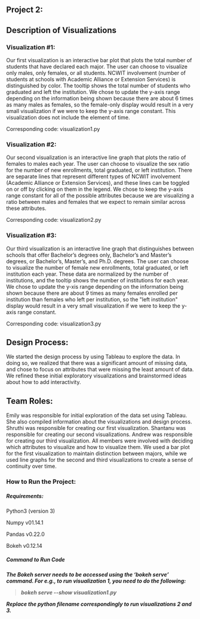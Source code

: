 <h2> Project 2: </h2>

<h2> Description of Visualizations </h2>

<h3> Visualization #1: </h3>

Our first visualization is an interactive bar plot that plots the total number of students that have declared each major. The user can choose to visualize only males, only females, or all students. NCWIT involvement (number of students at schools with Academic Alliance or Extension Services) is distinguished by color. The tooltip shows the total number of students who graduated and left the institution. We chose to update the y-axis range depending on the information being shown because there are about 6 times as many males as females, so the female-only display would result in a very small visualization if we were to keep the y-axis range constant. This visualization does not include the element of time.

Corresponding code: visualization1.py

<h3> Visualization #2: </h3>

Our second visualization is an interactive line graph that plots the ratio of females to males each year. The user can choose to visualize the sex ratio for the number of new enrollments, total graduated, or left institution. There are separate lines that represent different types of NCWIT involvement (Academic Alliance or Extension Services), and these lines can be toggled on or off by clicking on them in the legend. We chose to keep the y-axis range constant for all of the possible attributes because we are visualizing a ratio between males and females that we expect to remain similar across these attributes.

Corresponding code: visualization2.py


<h3> Visualization #3: </h3>
Our third visualization is an interactive line graph that distinguishes between schools that offer Bachelor’s degrees only, Bachelor’s and Master’s degrees, or Bachelor’s, Master’s, and Ph.D. degrees. The user can choose to visualize the number of female new enrollments, total graduated, or left institution each year. These data are normalized by the number of institutions, and the tooltip shows the number of institutions for each year. We chose to update the y-xis range depending on the information being shown because there are about 9 times as many females enrolled per institution than females who left per institution, so the "left institution" display would result in a very small visualization if we were to keep the y-axis range constant.

Corresponding code: visualization3.py


<h2> Design Process: </h2>

We started the design process by using Tableau to explore the data. In doing so, we realized that there was a significant amount of missing data, and chose to focus on attributes that were missing the least amount of data. We refined these initial exploratory visualizations and brainstormed ideas about how to add interactivity.

<h2> Team Roles: </h2>

Emily was responsible for initial exploration of the data set using Tableau. She also compiled information about the visualizations and design process. Shruthi was responsible for creating our first visualization. Shantanu was responsible for creating our second visualizations. Andrew was responsible for creating our third visualization. All members were involved with deciding which attributes to visualize and how to visualize them. We used a bar plot for the first visualization to maintain distinction between majors, while we used line graphs for the second and third visualizations to create a sense of continuity over time.

<h3> How to Run the Project: </h3>

<h5> Requirements: </h5>

Python3 (version 3)

Numpy v01.14.1

Pandas v0.22.0

Bokeh v0.12.14

<h5> Command to Run Code <h5>

The Bokeh server needs to be accessed using the ‘bokeh serve’ command. For e.g., to run visualization 1, you need to do the following:

> bokeh serve --show visualization1.py

Replace the python filename correspondingly to run visualizations 2 and 3.